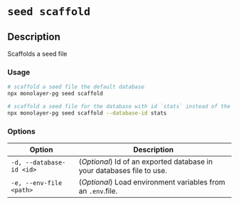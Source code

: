 # `seed scaffold`

## Description

Scaffolds a seed file

### Usage

```bash
# scaffold a seed file the default database
npx monolayer-pg seed scaffold

# scaffold a seed file for the database with id `stats` instead of the default
npx monolayer-pg seed scaffold --database-id stats
```

### Options

| Option                   | Description                                                            |
| -------------------------| ---------------------------------------------------------------------- |
| `-d, --database-id <id>` | (*Optional*) Id of an exported database in your databases file to use. |
| `-e, --env-file <path>`  | (*Optional*) Load environment variables from an `.env`.file.           |

